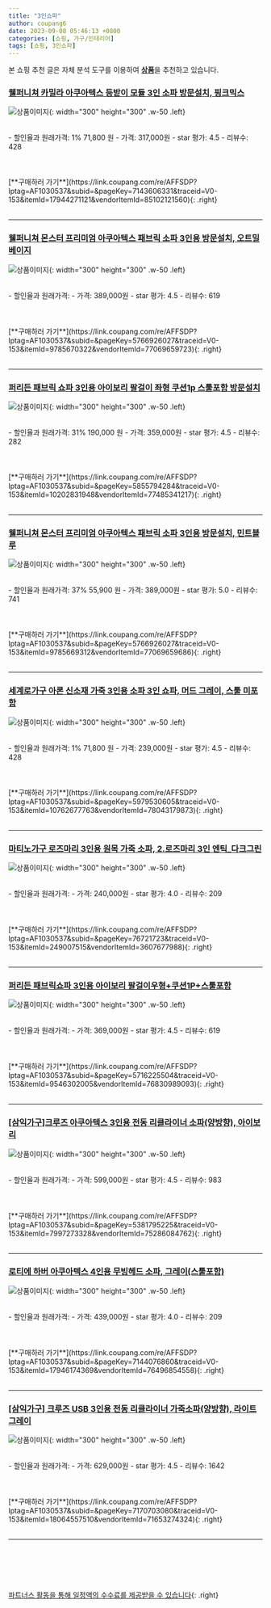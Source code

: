 ```yaml
---
title: "3인쇼파"
author: coupang6
date: 2023-09-08 05:46:13 +0800
categories: [쇼핑, 가구/인테리어]
tags: [쇼핑, 3인쇼파]
---
```


본 쇼핑 추천 글은 자체 분석 도구를 이용하여 [**상품**](https://link.coupang.com/a/bao1ui)을 추천하고 있습니다.

### [웰퍼니쳐 카밀라 아쿠아텍스 등받이 모듈 3인 소파 방문설치, 핑크믹스](https://link.coupang.com/re/AFFSDP?lptag=AF1030537&subid=&pageKey=7143606331&traceid=V0-153&itemId=17944271121&vendorItemId=85102121560)

![상품이미지](https://thumbnail9.coupangcdn.com/thumbnails/remote/230x230ex/image/retail/images/2415926056984137-b5abd15e-85a8-4de8-aef6-4cc4b6304ea0.jpg){: width="300" height="300" .w-50 .left}


<br>
- 할인율과 원래가격: 1%  71,800   원
- 가격: 317,000원
- star 평가: 4.5
- 리뷰수: 428
<br>
<br>
<br>
<br>
[**구매하러 가기**](https://link.coupang.com/re/AFFSDP?lptag=AF1030537&subid=&pageKey=7143606331&traceid=V0-153&itemId=17944271121&vendorItemId=85102121560){: .right}
<br>
<br>

---

### [웰퍼니쳐 몬스터 프리미엄 아쿠아텍스 패브릭 소파 3인용 방문설치, 오트밀 베이지](https://link.coupang.com/re/AFFSDP?lptag=AF1030537&subid=&pageKey=5766926027&traceid=V0-153&itemId=9785670322&vendorItemId=77069659723)

![상품이미지](https://thumbnail6.coupangcdn.com/thumbnails/remote/230x230ex/image/retail/images/2021/07/01/10/3/412b4a3d-0b99-4d7c-9726-e777755393fb.jpg){: width="300" height="300" .w-50 .left}


<br>
- 할인율과 원래가격: 
- 가격: 389,000원
- star 평가: 4.5
- 리뷰수: 619
<br>
<br>
<br>
<br>
[**구매하러 가기**](https://link.coupang.com/re/AFFSDP?lptag=AF1030537&subid=&pageKey=5766926027&traceid=V0-153&itemId=9785670322&vendorItemId=77069659723){: .right}
<br>
<br>

---

### [퍼리든 패브릭 쇼파 3인용 아이보리 팔걸이 좌형 쿠션1p 스툴포함 방문설치](https://link.coupang.com/re/AFFSDP?lptag=AF1030537&subid=&pageKey=5855794284&traceid=V0-153&itemId=10202831948&vendorItemId=77485341217)

![상품이미지](https://thumbnail8.coupangcdn.com/thumbnails/remote/230x230ex/image/retail/images/5625483147937349-72dab621-d11d-40e6-b347-b40dc9a67230.jpg){: width="300" height="300" .w-50 .left}


<br>
- 할인율과 원래가격: 31%  190,000   원
- 가격: 359,000원
- star 평가: 4.5
- 리뷰수: 282
<br>
<br>
<br>
<br>
[**구매하러 가기**](https://link.coupang.com/re/AFFSDP?lptag=AF1030537&subid=&pageKey=5855794284&traceid=V0-153&itemId=10202831948&vendorItemId=77485341217){: .right}
<br>
<br>

---

### [웰퍼니쳐 몬스터 프리미엄 아쿠아텍스 패브릭 소파 3인용 방문설치, 민트블루](https://link.coupang.com/re/AFFSDP?lptag=AF1030537&subid=&pageKey=5766926027&traceid=V0-153&itemId=9785669312&vendorItemId=77069659686)

![상품이미지](https://thumbnail6.coupangcdn.com/thumbnails/remote/230x230ex/image/retail/images/2021/07/01/10/4/05f2052c-f942-4ad5-9a39-4a7e3f18693b.jpg){: width="300" height="300" .w-50 .left}


<br>
- 할인율과 원래가격: 37%  55,900   원
- 가격: 389,000원
- star 평가: 5.0
- 리뷰수: 741
<br>
<br>
<br>
<br>
[**구매하러 가기**](https://link.coupang.com/re/AFFSDP?lptag=AF1030537&subid=&pageKey=5766926027&traceid=V0-153&itemId=9785669312&vendorItemId=77069659686){: .right}
<br>
<br>

---

### [세계로가구 아론 신소재 가죽 3인용 소파 3인 쇼파, 머드 그레이, 스툴 미포함](https://link.coupang.com/re/AFFSDP?lptag=AF1030537&subid=&pageKey=5979530605&traceid=V0-153&itemId=10762677763&vendorItemId=78043179873)

![상품이미지](https://thumbnail9.coupangcdn.com/thumbnails/remote/230x230ex/image/vendor_inventory/1eb8/adc5f2d75133ec084f1a43675cd075989cf7394256a3a64baf7ab185f5c2.jpg){: width="300" height="300" .w-50 .left}


<br>
- 할인율과 원래가격: 1%  71,800   원
- 가격: 239,000원
- star 평가: 4.5
- 리뷰수: 428
<br>
<br>
<br>
<br>
[**구매하러 가기**](https://link.coupang.com/re/AFFSDP?lptag=AF1030537&subid=&pageKey=5979530605&traceid=V0-153&itemId=10762677763&vendorItemId=78043179873){: .right}
<br>
<br>

---

### [마티노가구 로즈마리 3인용 원목 가죽 소파, 2.로즈마리 3인 엔틱_다크그린](https://link.coupang.com/re/AFFSDP?lptag=AF1030537&subid=&pageKey=76721723&traceid=V0-153&itemId=249007515&vendorItemId=3607677988)

![상품이미지](https://thumbnail8.coupangcdn.com/thumbnails/remote/230x230ex/image/vendor_inventory/images/2018/10/03/15/7/fb8cd8c4-104b-4e26-8ee3-155619e84b52.jpg){: width="300" height="300" .w-50 .left}


<br>
- 할인율과 원래가격: 
- 가격: 240,000원
- star 평가: 4.0
- 리뷰수: 209
<br>
<br>
<br>
<br>
[**구매하러 가기**](https://link.coupang.com/re/AFFSDP?lptag=AF1030537&subid=&pageKey=76721723&traceid=V0-153&itemId=249007515&vendorItemId=3607677988){: .right}
<br>
<br>

---

### [퍼리든 패브릭쇼파 3인용 아이보리 팔걸이우형+쿠션1P+스툴포함](https://link.coupang.com/re/AFFSDP?lptag=AF1030537&subid=&pageKey=5716225504&traceid=V0-153&itemId=9546302005&vendorItemId=76830989093)

![상품이미지](https://thumbnail7.coupangcdn.com/thumbnails/remote/230x230ex/image/retail/images/4485813996525499-5d716980-3e65-4629-aa53-d22b4033f960.jpg){: width="300" height="300" .w-50 .left}


<br>
- 할인율과 원래가격: 
- 가격: 369,000원
- star 평가: 4.5
- 리뷰수: 619
<br>
<br>
<br>
<br>
[**구매하러 가기**](https://link.coupang.com/re/AFFSDP?lptag=AF1030537&subid=&pageKey=5716225504&traceid=V0-153&itemId=9546302005&vendorItemId=76830989093){: .right}
<br>
<br>

---

### [[삼익가구]크루즈 아쿠아텍스 3인용 전동 리클라이너 소파(양방향), 아이보리](https://link.coupang.com/re/AFFSDP?lptag=AF1030537&subid=&pageKey=5381795225&traceid=V0-153&itemId=7997273328&vendorItemId=75286084762)

![상품이미지](https://thumbnail6.coupangcdn.com/thumbnails/remote/230x230ex/image/vendor_inventory/9269/923b380305fc2bfd3bb3aee67df0600adc5aa854c37fa0c1b8157eebb3e7.jpg){: width="300" height="300" .w-50 .left}


<br>
- 할인율과 원래가격: 
- 가격: 599,000원
- star 평가: 4.5
- 리뷰수: 983
<br>
<br>
<br>
<br>
[**구매하러 가기**](https://link.coupang.com/re/AFFSDP?lptag=AF1030537&subid=&pageKey=5381795225&traceid=V0-153&itemId=7997273328&vendorItemId=75286084762){: .right}
<br>
<br>

---

### [로티에 하버 아쿠아텍스 4인용 무빙헤드 소파, 그레이(스툴포함)](https://link.coupang.com/re/AFFSDP?lptag=AF1030537&subid=&pageKey=7144076860&traceid=V0-153&itemId=17946174369&vendorItemId=76496854558)

![상품이미지](https://thumbnail8.coupangcdn.com/thumbnails/remote/230x230ex/image/vendor_inventory/ce6f/f81f60a9b1f7b7b8a5a963b830730584da54a3a8d862eabbe20563773e44.jpg){: width="300" height="300" .w-50 .left}


<br>
- 할인율과 원래가격: 
- 가격: 439,000원
- star 평가: 4.0
- 리뷰수: 209
<br>
<br>
<br>
<br>
[**구매하러 가기**](https://link.coupang.com/re/AFFSDP?lptag=AF1030537&subid=&pageKey=7144076860&traceid=V0-153&itemId=17946174369&vendorItemId=76496854558){: .right}
<br>
<br>

---

### [[삼익가구] 크루즈 USB 3인용 전동 리클라이너 가죽소파(양방향), 라이트그레이](https://link.coupang.com/re/AFFSDP?lptag=AF1030537&subid=&pageKey=7170703080&traceid=V0-153&itemId=18064557510&vendorItemId=71653274324)

![상품이미지](https://thumbnail10.coupangcdn.com/thumbnails/remote/230x230ex/image/vendor_inventory/cc7b/c88dca6478d0a0a4da7c9edcb77ed7ca90108e104fc76d38c50e92d4b1ff.jpg){: width="300" height="300" .w-50 .left}


<br>
- 할인율과 원래가격: 
- 가격: 629,000원
- star 평가: 4.5
- 리뷰수: 1642
<br>
<br>
<br>
<br>
[**구매하러 가기**](https://link.coupang.com/re/AFFSDP?lptag=AF1030537&subid=&pageKey=7170703080&traceid=V0-153&itemId=18064557510&vendorItemId=71653274324){: .right}
<br>
<br>

---
<br><br><br><br><br> [파트너스 활동을 통해 일정액의 수수료를 제공받을 수 있습니다](https://link.coupang.com/a/bao1ui){: .right}